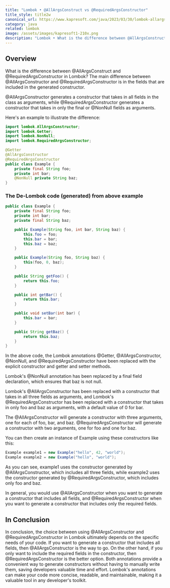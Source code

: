 ```yaml
---
title: "Lombok • @AllArgsConstruct vs @RequiredArgsConstructor"
title_style: title2w
canonical_url: https://www.kapresoft.com/java/2023/03/30/lombok-allargsconstructor-vs-requiredargsconstructor.html
category: java
related: lombok
image: /assets/images/kapresoft1-210x.png
description: "Lombok • What is the difference between @AllArgsConstruct and @RequiredArgsConstructor"
---
```


## Overview

What is the difference between @AllArgsConstruct and @RequiredArgsConstructor in Lombok? The main difference between @AllArgsConstructor and @RequiredArgsConstructor is in the fields that are included in the generated constructor.<!--excerpt-->

@AllArgsConstructor generates a constructor that takes in all fields in the class as arguments, while @RequiredArgsConstructor generates a constructor that takes in only the final or @NonNull fields as arguments.

Here's an example to illustrate the difference:

```java
import lombok.AllArgsConstructor;
import lombok.Getter;
import lombok.NonNull;
import lombok.RequiredArgsConstructor;

@Getter
@AllArgsConstructor
@RequiredArgsConstructor
public class Example {
    private final String foo;
    private int bar;
    @NonNull private String baz;
}
```

### The De-Lombok code (generated) from above example

```java
public class Example {
    private final String foo;
    private int bar;
    private final String baz;

    public Example(String foo, int bar, String baz) {
        this.foo = foo;
        this.bar = bar;
        this.baz = baz;
    }

    public Example(String foo, String baz) {
        this(foo, 0, baz);
    }

    public String getFoo() {
        return this.foo;
    }

    public int getBar() {
        return this.bar;
    }

    public void setBar(int bar) {
        this.bar = bar;
    }

    public String getBaz() {
        return this.baz;
    }
}
```

In the above code, the Lombok annotations @Getter, @AllArgsConstructor, @NonNull, and @RequiredArgsConstructor have been replaced with the explicit constructor and getter and setter methods.

Lombok's @NonNull annotation has been replaced by a final field declaration, which ensures that baz is not null.

Lombok's @AllArgsConstructor has been replaced with a constructor that takes in all three fields as arguments, and Lombok's @RequiredArgsConstructor has been replaced with a constructor that takes in only foo and baz as arguments, with a default value of 0 for bar.

The @AllArgsConstructor will generate a constructor with three arguments, one for each of foo, bar, and baz. @RequiredArgsConstructor will generate a constructor with two arguments, one for foo and one for baz.

You can then create an instance of Example using these constructors like this:

```java
Example example1 = new Example("hello", 42, "world");
Example example2 = new Example("hello", "world");
```

As you can see, example1 uses the constructor generated by @AllArgsConstructor, which includes all three fields, while example2 uses the constructor generated by @RequiredArgsConstructor, which includes only foo and baz.

In general, you would use @AllArgsConstructor when you want to generate a constructor that includes all fields, and @RequiredArgsConstructor when you want to generate a constructor that includes only the required fields.

## In Conclusion

In conclusion, the choice between using @AllArgsConstructor and @RequiredArgsConstructor in Lombok ultimately depends on the specific needs of your code. If you want to generate a constructor that includes all fields, then @AllArgsConstructor is the way to go. On the other hand, if you only want to include the required fields in the constructor, then @RequiredArgsConstructor is the better option. Both annotations provide a convenient way to generate constructors without having to manually write them, saving developers valuable time and effort. Lombok's annotations can make your code more concise, readable, and maintainable, making it a valuable tool in any developer's toolkit.
